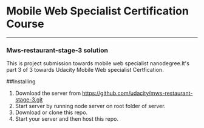 # Mobile Web Specialist Certification Course
---
### Mws-restaurant-stage-3 solution

This is project submission towards mobile web specialist nanodegree.It's part 3 of 3 towards Udacity Mobile Web specialist Certfication. 

##Installing
1. Download the server from https://github.com/udacity/mws-restaurant-stage-3.git
2. Start server by running node server on root folder of server.
3. Download or clone this repo.
4. Start your server and then host this repo.





